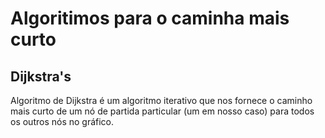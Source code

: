 # Algoritimos para o caminha mais curto


## Dijkstra's

Algoritmo de Dijkstra é um algoritmo iterativo que nos fornece o caminho mais curto de um nó de partida particular (um em nosso caso) para todos os outros nós no gráfico.